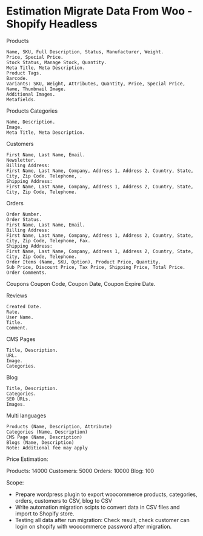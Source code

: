 # Estimation Migrate Data From Woo - Shopify Headless

Products

    Name, SKU, Full Description, Status, Manufacturer, Weight.
    Price, Special Price.
    Stock Status, Manage Stock, Quantity.
    Meta Title, Meta Description.
    Product Tags.
    Barcode.
    Variants: SKU, Weight, Attributes, Quantity, Price, Special Price, Name, Thumbnail Image.
    Additional Images.
    Metafields.

Products Categories

    Name, Description.
    Image.
    Meta Title, Meta Description.


Customers

    First Name, Last Name, Email.
    Newsletter.
    Billing Address:
    First Name, Last Name, Company, Address 1, Address 2, Country, State, City, Zip Code. Telephone, .
    Shipping Address:
    First Name, Last Name, Company, Address 1, Address 2, Country, State, City, Zip Code, Telephone.

Orders

    Order Number.
    Order Status.
    First Name, Last Name, Email.
    Billing Address:
    First Name, Last Name, Company, Address 1, Address 2, Country, State, City, Zip Code, Telephone, Fax.
    Shipping Address:
    First Name, Last Name, Company, Address 1, Address 2, Country, State, City, Zip Code, Telephone.
    Order Items (Name, SKU, Option), Product Price, Quantity.
    Sub Price, Discount Price, Tax Price, Shipping Price, Total Price.
    Order Comments.
    
Coupons
    Coupon Code, Coupon Date, Coupon Expire Date.

Reviews

    Created Date.
    Rate.
    User Name.
    Title.
    Comment.

CMS Pages

    Title, Description.
    URL.
    Image.
    Categories.

Blog

    Title, Description.
    Categories.
    SEO URLs.
    Images.

Multi languages

    Products (Name, Description, Attribute)
    Categories (Name, Description)
    CMS Page (Name, Description)
    Blogs (Name, Description)
    Note: Additional fee may apply

Price Estimation:

Products: 14000
Customers: 5000
Orders: 10000
Blog: 100


Scope:
- Prepare wordpress plugin to export woocommerce products, categories, orders, customers to CSV, blog to CSV
- Write automation migration scipts to convert data in CSV files and import to Shopify store.
- Testing all data after run migration: Check result, check customer can login on shopify with woocommerce password after migration.



